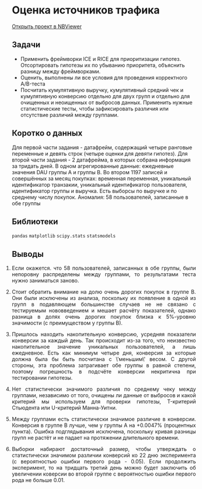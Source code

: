 # Оценка источников трафика
[Открыть проект в NBViewer](https://nbviewer.jupyter.org/github/Artemii-Kravtsov/thousands-of-hours/blob/master/7_typical_ab_test.ipynb)
<br>

## Задачи 
- Применить фреймворки ICE и RICE для приоритизации гипотез. Отсортировать гипотезы их по убыванию приоритета, объяснить разницу между фреймворками.
- Оценить, выполнены ли все условия для проведения корректного A/B-теста
- Посчитать кумулятивную выручку, кумулятивный средний чек и кумулятивную конверсию отдельно для двух групп и отдельно для очищенных и неоищенных от выбросов данных. Применить нужные статистические тесты, чтобы зафиксировать различия или отсутствие различий между группами.


## Коротко о данных
Для первой части задания - датафрейм, содержащий четыре ранговые переменные и девять строк (четыре оценки для девяти гипотез). Для второй части задания - 2 датафрейма, в которых собрана информация за тридать дней. В одном агрегированные данные: ежедневные значения DAU группы A и группы B. Во втором 1197 записей и совершённых за месяц покупках: временная переменная, уникальный идентификатор транзакии, уникальный идентификатор пользователя, идентификатор группы и выручка. Есть выборсы по выручке и по среднему числу покупок. Аномалия: 58 пользователей, записанные в обе группы


## Библиотеки 
`pandas` `matplotlib` `scipy.stats` `statsmodels`


## Выводы
<ol style="padding-left: 0px;"><li><p align="justify">Если окажется. что 58 пользователей, записанных в обе группы, были непоровну распределены между группами, то результатами теста нужно заниматься заново.</p></li><li><p align="justify">Стоит обратить внимание на долю очень дорогих покупок в группе B. Они были исключены из анализа, поскольку их появление в одной из групп в подавляющем большинстве случаев не не связано с тестируемым нововведением и мешает расчёту показателей, однако разница в долях очень дорогих покупок близка к 5%-уровню значимости (с преимуществом у группы В).</p></li><li><p align="justify">Пришлось находить накопительную конверсию, усредняя показатели конверсии за каждый день. Так происходит из-за того, что неизвестно накопительное значение уникальных пользователей, а лишь ежедневное. Есть как минимум четыре дня, конверсия за которые должна была бы быть посчитана с \'меньшим\' весом. С другой стороны, эта проблема затрагивает обе группы в равной степени, поэтому погрешность в подсчёте конверсии некритична при тестировании гипотезы.</p></li><li><p align="justify">Нет статистически значимого различия по среднему чеку между группами, независимо от того, очищены ли данные от выбросов и какой критерий мы используем для проверки гипотезы, T-критерий Стьюдента или U-критерий Манна-Уитни.</p></li><li><p align="justify">Между группами есть статистически значимое различие в конверсии. Конверсия в группе B лучше, чем у группы A на +0.0047% (процентных пункта). Ошибка подглядывания исключена, поскольку кривая разницы групп не растёт и не падает на протяжении длительного времени.</p></li><li><p align="justify">Выборки набирают достаточный размер, чтобы утверждать о статистически значимом различии конверсий ко 22 дню эксперимента (с вероятностью ошибки первого рода - 0.05). Если продолжить эксперимент, то на тридцать третий день можно будет заключить об увеличении коверсии во второй группе с вероятностью ошибки первого рода не больше 0.01.</p></li></ol>
